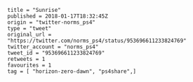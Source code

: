 ```
title = "Sunrise"
published = 2018-01-17T18:32:45Z
origin = "twitter-norms_ps4"
type = "tweet"
original_url = "https://twitter.com/norms_ps4/status/953696611233824769"
twitter_account = "norms_ps4"
tweet_id = "953696611233824769"
retweets = 1
favourites = 1
tag = [ "horizon-zero-dawn", "ps4share",]
```

<p class='image'><img src='https://mnf.m17s.net/2018/01/17/DTw2AqKWsAAY7Lu.jpg' alt=''></p>

